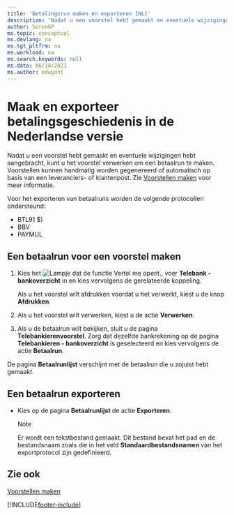 ```yaml
---
title: 'Betalingsrun maken en exporteren [NL]'
description: 'Nadat u een voorstel hebt gemaakt en eventuele wijzigingen hebt aangebracht, kunt u het voorstel verwerken om een betaalrun te maken.'
author: SorenGP
ms.topic: conceptual
ms.devlang: na
ms.tgt_pltfrm: na
ms.workload: na
ms.search.keywords: null
ms.date: 06/18/2021
ms.author: edupont
---
```

# <a name="create-and-export-payment-history-in-the-dutch-version"></a><a name="create-and-export-payment-history-in-the-dutch-version"></a><a name="create-and-export-payment-history-in-the-dutch-version"></a>Maak en exporteer betalingsgeschiedenis in de Nederlandse versie
Nadat u een voorstel hebt gemaakt en eventuele wijzigingen hebt aangebracht, kunt u het voorstel verwerken om een betaalrun te maken. Voorstellen kunnen handmatig worden gegenereerd of automatisch op basis van een leveranciers- of klantenpost. Zie [Voorstellen maken](how-to-create-proposals.md) voor meer informatie.  

 Voor het exporteren van betaalruns worden de volgende protocollen ondersteund:  

- BTL91 $)  
- BBV  
- PAYMUL  

## <a name="to-create-a-payment-history-for-a-proposal"></a><a name="to-create-a-payment-history-for-a-proposal"></a><a name="to-create-a-payment-history-for-a-proposal"></a>Een betaalrun voor een voorstel maken

1.  Kies het ![Lampje dat de functie Vertel me opent.](../../media/ui-search/search_small.png "Vertel me wat u wilt doen"), voer **Telebank - bankoverzicht** in en kies vervolgens de gerelateerde koppeling.  

    Als u het voorstel wilt afdrukken voordat u het verwerkt, kiest u de knop **Afdrukken**.  

2.  Als u het voorstel wilt verwerken, kiest u de actie **Verwerken**.  
3.  Als u de betaalrun wilt bekijken, sluit u de pagina **Telebankierenvoorstel**. Zorg dat dezelfde bankrekening op de pagina **Telebankieren - bankoverzicht** is geselecteerd en kies vervolgens de actie **Betaalrun**.  

De pagina **Betaalrunlijst** verschijnt met de betaalrun die u zojuist hebt gemaakt.  

## <a name="to-export-a-payment-history"></a><a name="to-export-a-payment-history"></a><a name="to-export-a-payment-history"></a>Een betaalrun exporteren

- Kies op de pagina **Betaalrunlijst** de actie **Exporteren**.  

    > [!NOTE]  
    >  Er wordt een tekstbestand gemaakt. Dit bestand bevat het pad en de bestandsnaam zoals die in het veld **Standaardbestandsnamen** van het exportprotocol zijn gedefinieerd.  

## <a name="see-also"></a><a name="see-also"></a><a name="see-also"></a>Zie ook
 [Voorstellen maken](how-to-create-proposals.md)


[!INCLUDE[footer-include](../../includes/footer-banner.md)]
